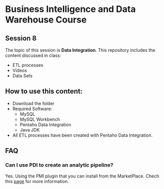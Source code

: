 # Business Intelligence and Data Warehouse Course

## Session 8

The topic of this session is **Data Integration**. This repository includes the content discussed in class:

  - ETL processes
  - Videos
  - Data Sets
  
## How to use this content:

  - Download the folder
  - Required Software:
  	- MySQL
	- MySQL Workbench
  	- Pentaho Data Integration
  	- Java JDK
  - All ETL processes have been created with Pentaho Data Integration.

## FAQ

### Can I use PDI to create an analytic pipeline?

Yes. Using the PMI plugin that you can install from the MarketPlace. Chech this [page](https://community.hds.com/community/products-and-solutions/pentaho/blog/2018/03/06/pmi-installation-and-developer-guides) for more information.

